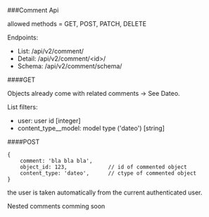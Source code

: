###Comment Api

allowed methods = GET, POST, PATCH, DELETE

Endpoints:

* List: /api/v2/comment/
* Detail: /api/v2/comment/\<id\>/
* Schema: /api/v2/comment/schema/


####GET

Objects already come with related comments -> See Dateo.

List filters:

* user: user id [integer]
* content_type__model:  model type ('dateo') [string]  

####POST

	{
		comment: 'bla bla bla',
		object_id: 123,				// id of commented object
		content_type: 'dateo', 		// ctype of commented object 
	}

the user is taken automatically from the current authenticated user.

Nested comments comming soon